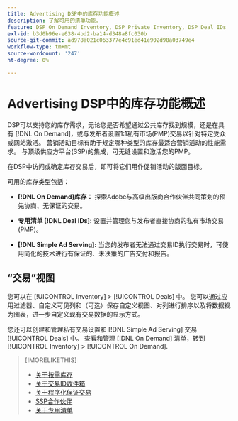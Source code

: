 ```yaml
---
title: Advertising DSP中的库存功能概述
description: 了解可用的清单功能。
feature: DSP On Demand Inventory, DSP Private Inventory, DSP Deal IDs
exl-id: b3d0b96e-e638-4bd2-ba14-d348a8fc030b
source-git-commit: ad978a021c063377e4c91ed41e902d98a03749e4
workflow-type: tm+mt
source-wordcount: '247'
ht-degree: 0%

---
```


# Advertising DSP中的库存功能概述

DSP可以支持您的库存需求，无论您是否希望通过公共库存找到规模，还是在具有 [!DNL On Demand]，或与发布者设置1:1私有市场(PMP)交易以针对特定受众或网站激活。 营销活动目标有助于规定哪种类型的库存最适合营销活动的性能需求。 与顶级供应方平台(SSP)的集成，可无缝设置和激活您的PMP。

在DSP中访问或确定库存交易后，即可将它们用作促销活动的版面目标。

可用的库存类型包括：

* **[!DNL On Demand]库存：** 探索Adobe与高级出版商合作伙伴共同策划的预先协商、无保证的交易。

* **专用清单 [!DNL Deal IDs]:** 设置并管理您与发布者直接协商的私有市场交易(PMP)。

* **[!DNL Simple Ad Serving]:** 当您的发布者无法通过交易ID执行交易时，可使用简化的技术进行有保证的、未决策的广告交付和报告。

## “交易”视图

您可以在 [!UICONTROL Inventory] > [!UICONTROL Deals] 中。 您可以通过应用过滤器、自定义可见列和（可选）保存自定义视图、对列进行排序以及将数据视为图表，进一步自定义现有交易数据的显示方式。

您还可以创建和管理私有交易设置和 [!DNL Simple Ad Serving] 交易 [!UICONTROL Deals] 中。 查看和管理 [!DNL On Demand] 清单，转到 [!UICONTROL Inventory] > [!UICONTROL On Demand].

>[!MORELIKETHIS]
>
>* [关于按需库存](on-demand-inventory-about.md)
>* [关于交易ID收件箱](deal-id-inbox-about.md)
>* [关于程序化保证交易](programmatic-guaranteed-about.md)
>* [SSP合作伙伴](ssp-partners.md)
>* [关于专用清单](private-inventory-about.md)

